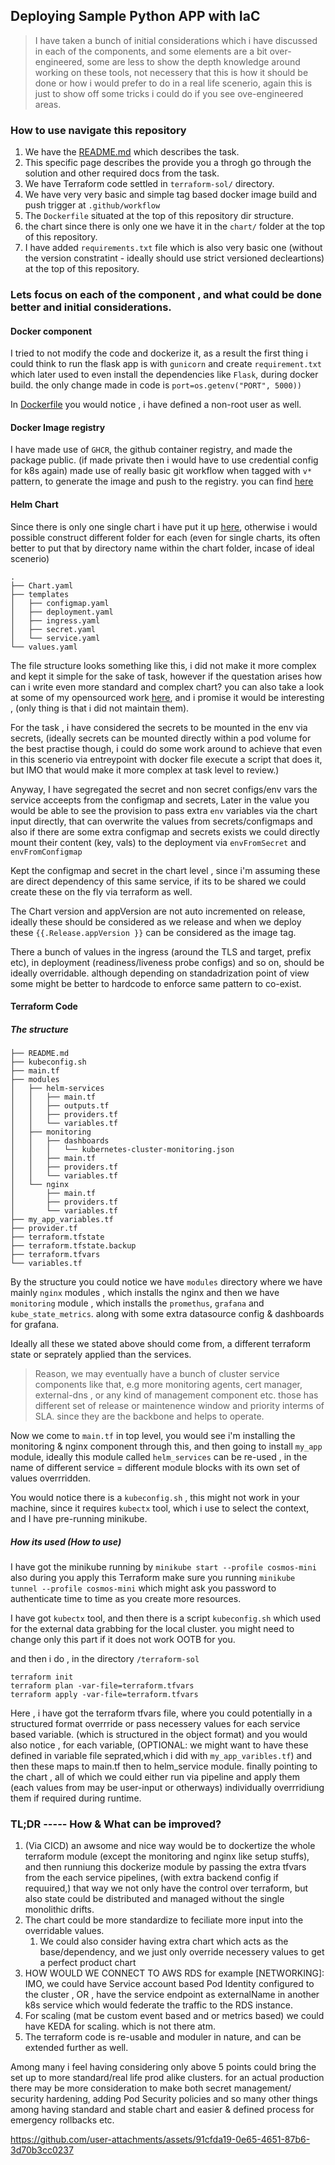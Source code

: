 ## Deploying Sample Python APP with IaC

> I have taken a bunch of initial considerations which i have discussed in each of the components, 
> and some elements are a bit over-engineered, some are less to show the depth knowledge around working on these tools, not necessery that this is how it should be done or how i would prefer to do in a real life scenerio, again this is just to show off some tricks i could do if you see ove-engineered areas.


### How to use navigate this repository

1. We have the [README.md](https://github.com/saikatharryc/myt-assignment/blob/main/README.md) which describes the task.
2. This specific page describes the provide you a throgh go through the solution and other required docs from the task.
3. We have Terraform code settled in `terraform-sol/` directory.
4. We have very very basic and simple tag based docker image build and push trigger at `.github/workflow`
5. The `Dockerfile` situated at the top of this repository dir structure.
6. the chart since there is only one we have it in the `chart/` folder at the top of this repository.
7. I have added `requirements.txt` file which is also very basic one (without the version constratint - ideally should use strict versioned decleartions) at the top of this repository.

### Lets focus on each of the component , and what could be done better and initial considerations.

#### Docker component

I tried to not modify the code and dockerize it, as a result the first thing i could think to run the flask app is with `gunicorn` and create `requirement.txt` which later used to even install the dependencies like `Flask`, during docker build.
the only change made in code is `port=os.getenv("PORT", 5000))`

In [Dockerfile](https://github.com/saikatharryc/myt-assignment/blob/main/Dockerfile) you would notice , i have defined a non-root user as well.

#### Docker Image registry

I have made use of `GHCR`, the github container registry, and made the package public. (if made private then i would have to use credential config for k8s again)
made use of really basic git workflow when tagged with `v*` pattern, to generate the image and push to the registry.
you can find [here](https://github.com/saikatharryc/myt-assignment/blob/main/.github/workflows/build-push.yml)


#### Helm Chart

Since there is only one single chart i have put it up [here](https://github.com/saikatharryc/myt-assignment/tree/main/chart), otherwise i would possible construct different folder for each (even for single charts, its often better to put that by directory name within the chart folder, incase of ideal scenerio)

```shell
.
├── Chart.yaml
├── templates
│   ├── configmap.yaml
│   ├── deployment.yaml
│   ├── ingress.yaml
│   ├── secret.yaml
│   └── service.yaml
└── values.yaml
```
The file structure looks something like this, i did not make it more complex and kept it simple for the sake of task, however if the questation arises how can i write even more standard and complex chart? you can also take a look at some of my opensourced work [here](https://github.com/saikatharryc/helm/tree/master/charts), and i promise it would be interesting , (only thing is that i did not maintain them).


For the task , i have considered the secrets to be mounted in the env via secrets, (ideally secrets can be mounted directly within a pod volume for the best practise though, i could do some work around to achieve that even in this scenerio via entreypoint with docker file execute a script that does it, but IMO that would make it more complex at task level to review.)

Anyway, I have segregated the secret and non secret configs/env vars the service acceepts from the configmap and secrets, 
Later in the value you would be able to see the provision to pass extra `env` variables via the chart input directly, that can overwrite the values from secrets/configmaps
and also if there are some extra configmap and secrets exists we could directly mount their content (key, vals) to the deployment via `envFromSecret` and `envFromConfigmap` 

Kept the configmap and secret in the chart level , since i'm assuming these are direct dependency of this same service, if its to be shared we could create these on the fly via terraform as well.

The Chart version and appVersion are not auto incremented on release, ideally these should be considered as we release and when we deploy these `{{.Release.appVersion }}` can be considered as the image tag. 

There a bunch of values in the ingress (around the TLS and target, prefix etc), in deployment (readiness/liveness probe configs) and so on, should be ideally overridable. although depending on standadrization point of view some might be better to hardcode to enforce same pattern to co-exist.

#### Terraform Code

##### The structure 

```shell
├── README.md
├── kubeconfig.sh
├── main.tf
├── modules
│   ├── helm-services
│   │   ├── main.tf
│   │   ├── outputs.tf
│   │   ├── providers.tf
│   │   └── variables.tf
│   ├── monitoring
│   │   ├── dashboards
│   │   │   └── kubernetes-cluster-monitoring.json
│   │   ├── main.tf
│   │   ├── providers.tf
│   │   └── variables.tf
│   └── nginx
│       ├── main.tf
│       ├── providers.tf
│       └── variables.tf
├── my_app_variables.tf
├── provider.tf
├── terraform.tfstate
├── terraform.tfstate.backup
├── terraform.tfvars
└── variables.tf
```

By the structure you could notice we have `modules` directory where we have mainly `nginx` modules , which installs the nginx 
and then we have `monitoring` module , which installs the `promethus`, `grafana` and `kube_state_metrics`. along with some extra datasource config & dashboards for grafana.

Ideally all these we stated above should come from, a different terraform state or seprately applied than the services.
> Reason, we may eventually have a bunch of cluster service components like that, e.g more monitoring agents, cert manager, external-dns , or any kind of management component etc. those has different set of release or maintenence window and priority interms of SLA. since they are the backbone and helps to operate.


Now we come to `main.tf` in top level, you would see i'm installing the monitoring & nginx component through this, and then going to install `my_app` module,
ideally this module called `helm_services` can be re-used , in the name of different service = different module blocks with its own set of values overrridden.

You would notice there is a `kubeconfig.sh` , this might not work in your machine, since it requires `kubectx` tool, which i use to select the context,
 and I have pre-running minikube. 

##### How its used (How to use)

I have got the minikube running by  `minikube start --profile cosmos-mini` also during you apply this Terraform make sure you running `minikube tunnel --profile cosmos-mini` which might ask you password to authenticate time to time as you create more resources.

I have got `kubectx` tool, and then there is a script `kubeconfig.sh` which used for the external data grabbing for the local cluster. you might need to change only this part if it does not work OOTB for you.

and then i do , in the directory `/terraform-sol`

```shell
terraform init
terraform plan -var-file=terraform.tfvars
terraform apply -var-file=terraform.tfvars
```

Here , i have got the terraform tfvars file, where you could potentially in a structured format overrride or pass necessery values for each service based variable. (which is structured in the object format)
and you would also notice , for each variable, (OPTIONAL: we might want to have these defined in variable file seprated,which i did with `my_app_varibles.tf`)
and then these maps to main.tf then to helm_service module.
finally pointing to the chart , all of which we could either run via pipeline and apply them (each values from may be user-input or otherways) individually overrridiung them if required during runtime.

### TL;DR   -----   How & What can be improved?
1.  (Via CICD) an awsome and nice way would be to dockertize the whole terraform module (except the monitoring and nginx like setup stuffs), and then runniung this dockerize module by passing the extra tfvars from the each service pipelines, (with extra backend config if requuired,)
that way we not only have the control over terraform, but also state could be distributed and managed without the single monolithic drifts.
2. The chart could be more standardize to feciliate more input into the overridable values.
    1.  We could also consider having extra chart which acts as the base/dependency, and we just only override necessery values to get a perfect product chart
3. HOW WOULD WE CONNECT TO AWS RDS for example [NETWORKING]: IMO, we could have Service account based Pod Identity configured to the cluster , OR , have the service endpoint as externalName in another k8s service which would federate the traffic to the RDS instance.
4. For scaling (mat be custom event based and or metrics based) we could have KEDA for scaling. which is not there atm.
5. The terraform code is re-usable and moduler in nature, and can be extended further as well.


Among many i feel having considering only above 5 points could bring the set up to more standard/real life prod alike clusters.
for an actual production there may be more consideration to make both secret management/ security hardening, adding Pod Security policies and so many other things among having standard and stable chart and easier & defined process for emergency rollbacks etc.




https://github.com/user-attachments/assets/91cfda19-0e65-4651-87b6-3d70b3cc0237




